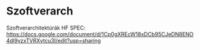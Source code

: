 # Szoftverarch
Szoftverarchitektúrák HF
SPEC: https://docs.google.com/document/d/1Cp0gXREcW18xDCb95CJeDN8ENO4dl9vzxTVRXvtcu3I/edit?usp=sharing
